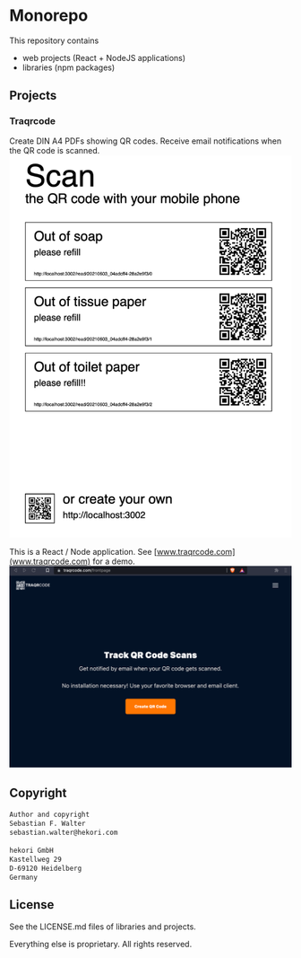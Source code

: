 
# Monorepo

This repository contains
- web projects (React + NodeJS applications)
- libraries (npm packages)

## Projects

### Traqrcode

Create DIN A4 PDFs showing QR codes.
Receive email notifications when the QR code is scanned.
![projects/traqrcode/traqrcode-frontend/src/assets/example_pdf.png](projects/traqrcode/traqrcode-frontend/src/assets/frontpage/example_pdf.png)

This is a React / Node application. See [www.traqrcode.com](www.traqrcode.com) for a demo.
![projects/traqrcode/traqrcode-raw/screenshot_frontpage.png](projects/traqrcode/traqrcode-raw/screenshot_frontpage.png)





## Copyright

```text
Author and copyright
Sebastian F. Walter
sebastian.walter@hekori.com

hekori GmbH
Kastellweg 29
D-69120 Heidelberg
Germany
```

## License

See the LICENSE.md files of libraries and projects.

Everything else is proprietary. All rights reserved.

